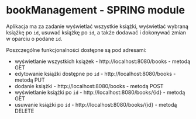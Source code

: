 # bookManagement - SPRING module

Aplikacja ma za zadanie wyświetlać wszystkie książki, wyświetlać wybraną książkę po `id`, usuwać książkę po `id`, a także dodawać i dokonywać zmian w oparciu o podane `id`.

Poszczególne funkcjonalności dostępne są pod adresami:

- wyświetlanie wszystkich książek - http://localhost:8080/books - metodą GET
- edytowanie książki dostępne po `id` - http://localhost:8080/books - metodą PUT
- dodanie książki - http://localhost:8080/books - metodą POST
- wyświetlanie książki po `id` - http://localhost:8080/books/{id} - metodą GET
- usuwanie książki po `id` - http://localhost:8080/books/{id} - metodą DELETE
